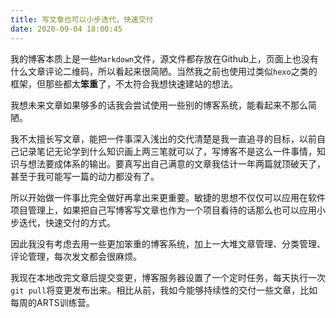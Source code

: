 ```yaml
---
title: 写文章也可以小步迭代，快速交付
date: 2020-09-04 18:00:45
---
```


我的博客本质上是一些`Markdown`文件，源文件都存放在Github上，页面上也没有什么文章评论二维码，所以看起来很简陋。当然我之前也使用过类似`hexo`之类的框架，但那些都太**笨重**了，不太符合我想快速建站的想法。

我想未来文章如果够多的话我会尝试使用一些别的博客系统，能看起来不那么简陋。

我不太擅长写文章，能把一件事深入浅出的交代清楚是我一直追寻的目标，以前自己记录笔记无论学到什么知识画上两三笔就可以了，写博客不是这么一件事情，知识与想法要成体系的输出。要真写出自己满意的文章我估计一年两篇就顶破天了，甚至于我可能写一篇的动力都没有了。

所以开始做一件事比完全做好再拿出来更重要。敏捷的思想不仅仅可以应用在软件项目管理上，如果把自己写博客写文章也作为一个项目看待的话那么也可以应用小步迭代，快速交付的方式。

因此我没有考虑去用一些更加笨重的博客系统，加上一大堆文章管理、分类管理、评论管理，每次发文都会很麻烦。

我现在本地改完文章后提交变更，博客服务器设置了一个定时任务，每天执行一次`git pull`将变更发布出来。相比从前，我如今能够持续性的交付一些文章，比如每周的ARTS训练营。